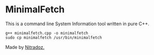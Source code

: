 # MinimalFetch
This is a command line System Information tool written in pure C++. 


```Installation :
g++ minimalfetch.cpp -o minimalfetch
sudo cp minimalfetch /usr/bin/minimalfetch

```

Made by <a href="https://github.com/Nitradozzzz">Nitradoz.</a>
